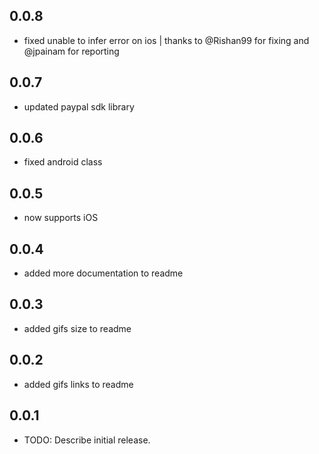 ## 0.0.8
* fixed unable to infer error on ios | thanks to @Rishan99 for fixing and @jpainam for reporting

## 0.0.7
* updated paypal sdk library

## 0.0.6
* fixed android class
  
## 0.0.5
* now supports iOS

## 0.0.4
* added more documentation to readme

## 0.0.3
* added gifs size to readme

## 0.0.2
* added gifs links to readme

## 0.0.1
* TODO: Describe initial release.
